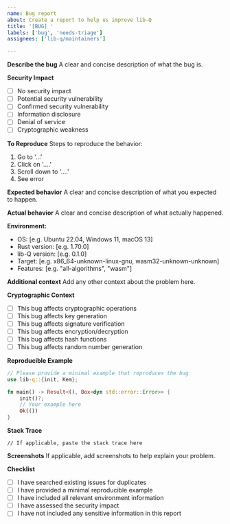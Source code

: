 ```yaml
---
name: Bug report
about: Create a report to help us improve lib-Q
title: '[BUG] '
labels: ['bug', 'needs-triage']
assignees: ['lib-q/maintainers']

---
```


**Describe the bug**
A clear and concise description of what the bug is.

**Security Impact**
- [ ] No security impact
- [ ] Potential security vulnerability
- [ ] Confirmed security vulnerability
- [ ] Information disclosure
- [ ] Denial of service
- [ ] Cryptographic weakness

**To Reproduce**
Steps to reproduce the behavior:
1. Go to '...'
2. Click on '....'
3. Scroll down to '....'
4. See error

**Expected behavior**
A clear and concise description of what you expected to happen.

**Actual behavior**
A clear and concise description of what actually happened.

**Environment:**
 - OS: [e.g. Ubuntu 22.04, Windows 11, macOS 13]
 - Rust version: [e.g. 1.70.0]
 - lib-Q version: [e.g. 0.1.0]
 - Target: [e.g. x86_64-unknown-linux-gnu, wasm32-unknown-unknown]
 - Features: [e.g. "all-algorithms", "wasm"]

**Additional context**
Add any other context about the problem here.

**Cryptographic Context**
- [ ] This bug affects cryptographic operations
- [ ] This bug affects key generation
- [ ] This bug affects signature verification
- [ ] This bug affects encryption/decryption
- [ ] This bug affects hash functions
- [ ] This bug affects random number generation

**Reproducible Example**
```rust
// Please provide a minimal example that reproduces the bug
use lib-q::{init, Kem};

fn main() -> Result<(), Box<dyn std::error::Error>> {
    init()?;
    // Your example here
    Ok(())
}
```

**Stack Trace**
```
// If applicable, paste the stack trace here
```

**Screenshots**
If applicable, add screenshots to help explain your problem.

**Checklist**
- [ ] I have searched existing issues for duplicates
- [ ] I have provided a minimal reproducible example
- [ ] I have included all relevant environment information
- [ ] I have assessed the security impact
- [ ] I have not included any sensitive information in this report
